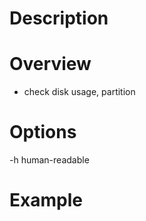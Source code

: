 # Description

# Overview
* check disk usage, partition

# Options
-h
    human-readable
    
# Example

